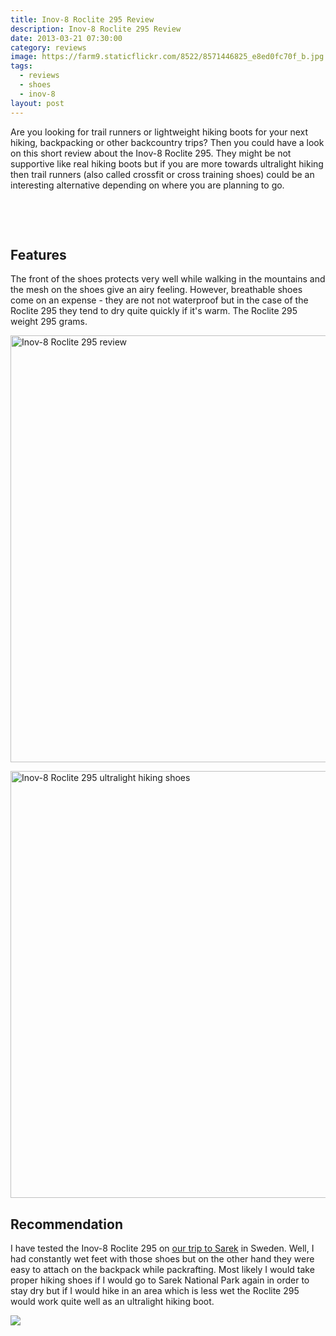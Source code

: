 ```yaml
---
title: Inov-8 Roclite 295 Review
description: Inov-8 Roclite 295 Review
date: 2013-03-21 07:30:00
category: reviews
image: https://farm9.staticflickr.com/8522/8571446825_e8ed0fc70f_b.jpg
tags:
  - reviews
  - shoes
  - inov-8
layout: post
---
```


Are you looking for trail runners or lightweight hiking boots for your next hiking, backpacking or other backcountry trips? Then you could have a look on this short review about the Inov-8 Roclite 295. They might be not supportive like real hiking boots but if you are more towards ultralight hiking then trail runners (also called crossfit or cross training shoes) could be an interesting alternative depending on where you are planning to go.

<amp-img src="https://farm9.staticflickr.com/8522/8571446825_e8ed0fc70f_b.jpg" width="1024" width="683" alt="Inov-8 Roclite 295 ultralight hiking and trail running shoes review" layout="responsive"></amp-img>
<br>
<!--more-->
<div id="amzn-assoc-ad-cc781bfd-577f-4efb-9da6-75cb9fc7d1c2"></div><script async src="//z-na.amazon-adsystem.com/widgets/onejs?MarketPlace=US&adInstanceId=cc781bfd-577f-4efb-9da6-75cb9fc7d1c2"></script>
<br>


## Features
The front of the shoes protects very well while walking in the mountains and the mesh on the shoes give an airy feeling. However, breathable shoes come on an expense - they are not not waterproof but in the case of the Roclite 295 they tend to dry quite quickly if it's warm. The Roclite 295 weight 295 grams.

<a href="http://amzn.to/1m5heKp" rel="nofollow"><img src="https://farm9.staticflickr.com/8528/8572540936_95e5caa2d1_b.jpg" width="1024" height="683" alt="Inov-8 Roclite 295 review"></a>

<a href="http://amzn.to/1m5heKp" rel="nofollow"><img src="https://farm9.staticflickr.com/8516/8572541296_72d39eb524_b.jpg" width="1024" height="683" alt="Inov-8 Roclite 295 ultralight hiking shoes"></a>

## Recommendation
I have tested the Inov-8 Roclite 295 on <a href="http://hikeventures.com/hiking-and-packrafting-in-sarek-day-1/" target="_self">our trip to Sarek</a> in Sweden. Well, I had constantly wet feet with those shoes but on the other hand they were easy to attach on the backpack while packrafting. Most likely I would take proper hiking shoes if I would go to Sarek National Park again in order to stay dry but if I would hike in an area which is less wet the Roclite 295 would work quite well as an ultralight hiking boot.

<a href="http://amzn.to/2uY26W9" target="_blank" rel="nofollow"><img src="http://www.hikeventures.com/buy.gif"></a>
